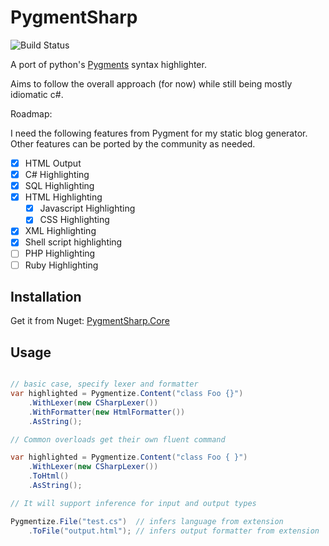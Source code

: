 # PygmentSharp

![Build Status](https://github.com/akatakritos/PygmentSharp/workflows/.NET%20Core/badge.svg)

A port of python's [Pygments](http://pygments.org/) syntax highlighter.

Aims to follow the overall approach (for now) while still being mostly
idiomatic c#.

Roadmap:

I need the following features from Pygment for my static blog generator.
Other features can be ported by the community as needed.

- [x] HTML Output
- [x] C# Highlighting
- [X] SQL Highlighting
- [X] HTML Highlighting
  - [X] Javascript Highlighting
  - [X] CSS Highlighting
- [X] XML Highlighting
- [X] Shell script highlighting
- [ ] PHP Highlighting
- [ ] Ruby Highlighting

## Installation

Get it from Nuget: [PygmentSharp.Core](https://www.nuget.org/packages/PygmentSharp.Core/)

## Usage

```csharp

// basic case, specify lexer and formatter
var highlighted = Pygmentize.Content("class Foo {}")
    .WithLexer(new CSharpLexer())
    .WithFormatter(new HtmlFormatter())
    .AsString();

// Common overloads get their own fluent command

var highlighted = Pygmentize.Content("class Foo { }")
    .WithLexer(new CSharpLexer())
    .ToHtml()
    .AsString();

// It will support inference for input and output types

Pygmentize.File("test.cs")  // infers language from extension
    .ToFile("output.html"); // infers output formatter from extension

```


